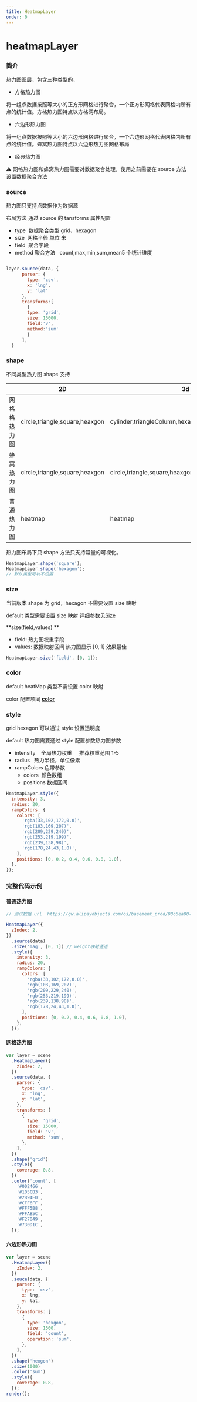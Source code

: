 ```yaml
---
title: HeatmapLayer
order: 0
---
```


# heatmapLayer

### 简介

热力图图层，包含三种类型的，

- 方格热力图

将一组点数据按照等大小的正方形网格进行聚合，一个正方形网格代表网格内所有点的统计值。方格热力图特点以方格网布局。

- 六边形热力图

将一组点数据按照等大小的六边形网格进行聚合，一个六边形网格代表网格内所有点的统计值。蜂窝热力图特点以六边形热力图网格布局

- 经典热力图

⚠️ 网格热力图和蜂窝热力图需要对数据聚合处理，使用之前需要在 source 方法设置数据聚合方法

### source

热力图只支持点数据作为数据源

布局方法 通过 source 的 tansforms 属性配置

- type  数据聚合类型 grid、hexagon
- size  网格半径 单位 米
- field  聚合字段
- method 聚合方法   count,max,min,sum,mean5 个统计维度

```javascript

layer.source(data, {
      parser: {
        type: 'csv',
        x: 'lng',
        y: 'lat'
      },
      transforms:[
        {
        type: 'grid',
        size: 15000,
        field:'v',
        method:'sum'
        }
      ],
  }
```

### shape

不同类型热力图 shape 支持

|              | 2D                             | 3d                                                |
| ------------ | ------------------------------ | ------------------------------------------------- |
| 网格格热力图 | circle,triangle,square,heaxgon | cylinder,triangleColumn,hexagonColum,squareColumn |
| 蜂窝热力图   | circle,triangle,square,heaxgon | circle,triangle,square,heaxgon                    |
| 普通热力图   | heatmap                        | heatmap                                           |

热力图布局下只 shape 方法只支持常量的可视化。

```javascript
HeatmapLayer.shape('square');
HeatmapLayer.shape('hexagon');
// 默认类型可以不设置
```

### size

当前版本 shape 为 grid，hexagon 不需要设置 size 映射

default 类型需要设置 size 映射 详细参数见[Size](https://www.yuque.com/antv/l7/layer#size)

**size(field,values) **

- field: 热力图权重字段
- values: 数据映射区间 热力图显示 [0, 1] 效果最佳

```javascript
HeatmapLayer.size('field', [0, 1]);
```

### color

default heatMap 类型不需设置 color 映射

color 配置项同 [**color**](https://www.yuque.com/antv/l7/layer#color)

### style

grid hexagon 可以通过 style 设置透明度

default 热力图需要通过 style 配置参数热力图参数

- intensity    全局热力权重     推荐权重范围 1-5
- radius   热力半径，单位像素
- rampColors 色带参数
  - colors  颜色数组
  - positions 数据区间

```javascript
HeatmapLayer.style({
  intensity: 3,
  radius: 20,
  rampColors: {
    colors: [
      'rgba(33,102,172,0.0)',
      'rgb(103,169,207)',
      'rgb(209,229,240)',
      'rgb(253,219,199)',
      'rgb(239,138,98)',
      'rgb(178,24,43,1.0)',
    ],
    positions: [0, 0.2, 0.4, 0.6, 0.8, 1.0],
  },
});
```

### 完整代码示例

#### 普通热力图

```javascript
// 测试数据 url  https://gw.alipayobjects.com/os/basement_prod/08c6ea00-dc5f-4bb0-b0b5-52bde5edf0a3.json

HeatmapLayer({
  zIndex: 2,
})
  .source(data)
  .size('mag', [0, 1]) // weight映射通道
  .style({
    intensity: 3,
    radius: 20,
    rampColors: {
      colors: [
        'rgba(33,102,172,0.0)',
        'rgb(103,169,207)',
        'rgb(209,229,240)',
        'rgb(253,219,199)',
        'rgb(239,138,98)',
        'rgb(178,24,43,1.0)',
      ],
      positions: [0, 0.2, 0.4, 0.6, 0.8, 1.0],
    },
  });
```

#### 网格热力图

```javascript
var layer = scene
  .HeatmapLayer({
    zIndex: 2,
  })
  .source(data, {
    parser: {
      type: 'csv',
      x: 'lng',
      y: 'lat',
    },
    transforms: [
      {
        type: 'grid',
        size: 15000,
        field: 'v',
        method: 'sum',
      },
    ],
  })
  .shape('grid')
  .style({
    coverage: 0.8,
  })
  .color('count', [
    '#002466',
    '#105CB3',
    '#2894E0',
    '#CFF6FF',
    '#FFF5B8',
    '#FFAB5C',
    '#F27049',
    '#730D1C',
  ]);
```

#### 六边形热力图

```javascript
var layer = scene
  .HeatmapLayer({
    zIndex: 2,
  })
  .souce(data, {
    parser: {
      type: 'csv',
      x: lng,
      y: lat,
    },
    transforms: [
      {
        type: 'hexgon',
        size: 1500,
        field: 'count',
        operation: 'sum',
      },
    ],
  })
  .shape('hexgon')
  .size(1000)
  .color('sum')
  .style({
    coverage: 0.8,
  });
render();
```
